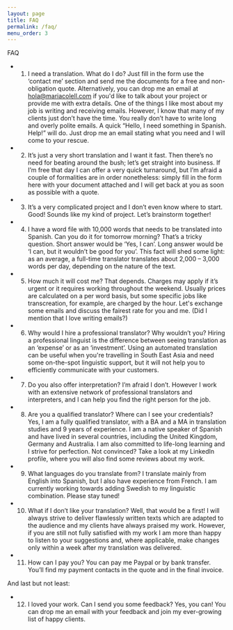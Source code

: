 ```yaml
---
layout: page
title: FAQ
permalink: /faq/
menu_order: 3
---
```


FAQ
- 1. I need a translation. What do I do?
Just fill in the form use the ‘contact me’ section and send me the documents for a free and non-obligation quote. 
Alternatively, you can drop me an email at hola@mariacolell.com if you'd like to talk about your project or provide me with extra details. One of the things I like most about my job is writing and receiving emails. However, I know that many of my clients just don’t have the time. You really don’t have to write long and overly polite emails. A quick “Hello, I need something in Spanish. Help!” will do. Just drop me an email stating what you need and I will come to your rescue.

- 2. It’s just a very short translation and I want it fast.
Then there’s no need for beating around the bush; let’s get straight into business. If I’m free that day I can offer a very quick turnaround, but I’m afraid a couple of formalities are in order nonetheless: simply fill in the form here with your document attached and I will get back at you as soon as possible with a quote.

- 3. It’s a very complicated project and I don’t even know where to start.
Good! Sounds like my kind of project. Let’s brainstorm together!

- 4. I have a word file with 10,000 words that needs to be translated into Spanish. Can you do it for tomorrow morning?
That’s a tricky question. Short answer would be ‘Yes, I can’. Long answer would be ‘I can, but it wouldn’t be good for you’. This fact will shed some light: as an average, a full-time translator translates about 2,000 – 3,000 words per day, depending on the nature of the text.

- 5. How much it will cost me?
That depends. Charges may apply if it’s urgent or it requires working throughout the weekend. Usually prices are calculated on a per word basis, but some specific jobs like transcreation, for example, are charged by the hour. Let's exchange some emails and discuss the fairest rate for you and me. (Did I mention that I love writing emails?)

- 6. Why would I hire a professional translator?
Why wouldn’t you? Hiring a professional linguist is the difference between seeing translation as an ‘expense’ or as an ‘investment’. Using an automated translation can be useful when you're travelling in South East Asia and need some on-the-spot linguistic support, but it will not help you to efficiently communicate with your customers.

- 7. Do you also offer interpretation?
I’m afraid I don’t. However I work with an extensive network of professional translators and interpreters, and I can help you find the right person for the job.

- 8. Are you a qualified translator? Where can I see your credentials?
Yes, I am a fully qualified translator, with a BA and a MA in translation studies and 9 years of experience. I am a native speaker of Spanish and have lived in several countries, including the United Kingdom, Germany and Australia. I am also committed to life-long learning and I strive for perfection. Not convinced? Take a look at my LinkedIn profile, where you will also find some reviews about my work.

- 9. What languages do you translate from?
I translate mainly from English into Spanish, but I also have experience from French. I am currently working towards adding Swedish to my linguistic combination. Please stay tuned!

- 10. What if I don’t like your translation?
Well, that would be a first! I will always strive to deliver flawlessly written texts which are adapted to the audience and my clients have always praised my work. However, if you are still not fully satisfied with my work I am more than happy to listen to your suggestions and, where applicable, make changes only within a week after my translation was delivered.

- 11. How can I pay you?
You can pay me Paypal or by bank transfer. You’ll find my payment contacts in the quote and in the final invoice.

And last but not least:
- 12. I loved your work. Can I send you some feedback?
Yes, you can! You can drop me an email with your feedback and join my ever-growing list of happy clients. 
